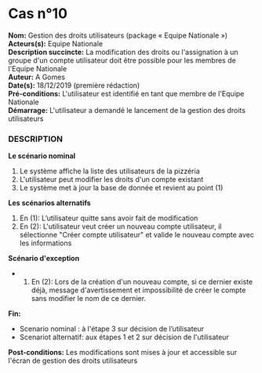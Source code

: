 # Cas  n°10

**Nom:** Gestion des droits utilisateurs (package « Equipe Nationale »)<br>
**Acteurs(s):** Equipe Nationale<br>
**Description succincte:** La modification des droits ou l'assignation à un groupe d'un compte utilisateur doit être possible pour les membres de l'Equipe Nationale<br>
**Auteur:** A Gomes<br>
**Date(s):** 18/12/2019 (première rédaction)<br>
**Pré-conditions:** L'utilisateur est identifié en tant que membre de l'Equipe Nationale<br>
**Démarrage:** L'utilisateur a demandé le lancement de la gestion des droits utilisateurs<br>

### **DESCRIPTION**

**Le scénario nominal**<br>
1.	Le système affiche la liste des utilisateurs de la pizzéria
2.	L'utilisateur peut modifier les droits d'un compte existant
3.	Le système met à jour la base de donnée et revient au point (1)

**Les scénarios alternatifs**<br>
1.  En (1): L’utilisateur quitte sans avoir fait de modification
2.  En (2): L'utilisateur veut créer un nouveau compte utilisateur, il sélectionne "Créer compte utilisateur" et valide le nouveau compte avec les informations

**Scénario d'exception**<br>
- 1. En (2): Lors de la création d'un nouveau compte, si ce dernier existe déjà, message d'avertissement et impossibilité de créer le compte sans modifier le nom de ce dernier.

**Fin:** 
- Scenario nominal : à l'étape 3 sur décision de l’utilisateur
- Scenariot alternatif: aux étapes 1 et 2 sur décision de l'utilisateur

**Post-conditions:** Les modifications sont mises à jour et accessible sur l'écran de gestion des droits utilisateurs
